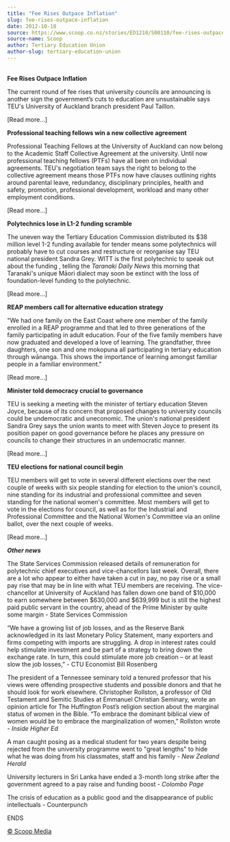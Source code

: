 ```yaml
---
title: "Fee Rises Outpace Inflation"
slug: fee-rises-outpace-inflation
date: 2012-10-18
source: https://www.scoop.co.nz/stories/ED1210/S00110/fee-rises-outpace-inflation.htm
source-name: Scoop
author: Tertiary Education Union
author-slug: tertiary-education-union
---
```


<p><br><strong>Fee Rises Outpace Inflation</strong></p>

<p>The
current round of fee rises that university councils are
announcing is another sign the government’s cuts to
education are unsustainable says TEU's University of
Auckland branch president Paul Taillon.</p>

<p>[Read more...]</p>

<p><strong>Professional
teaching fellows win a new collective
agreement</strong></p>

<p>Professional Teaching Fellows at the
University of Auckland can now belong to the Academic Staff
Collective Agreement at the university.  Until now
professional teaching fellows (PTFs) have all been on
individual agreements. TEU's negotiation team says the right
to belong to the collective agreement means those PTFs now
have clauses outlining rights around parental leave,
redundancy, disciplinary principles, health and safety,
promotion, professional development, workload and many other
employment conditions.</p>

<p>[Read more...]</p>

<p><strong>Polytechnics
lose in L1-2 funding scramble</strong></p>

<p>The uneven way the
Tertiary Education Commission distributed its $38 million
level 1-2 funding available for tender means some
polytechnics will probably have to cut courses and
restructure or reorganise say TEU national president Sandra
Grey. WITT is the first polytechnic to speak out about the
funding , telling the <i>Taranaki Daily News</i> this
morning that Taranaki's unique Māori dialect may soon be
extinct with the loss of foundation-level funding to the
polytechnic.
</p>

<p>[Read more...]</p>

<p><strong>REAP members
call for alternative education strategy</strong></p>

<p>"We had
one family on the East Coast where one member of the family
enrolled in a REAP programme and that led to three
generations of the family participating in adult education.
Four of the five family members have now graduated and
developed a love of learning. The grandfather, three
daughters, one son and one mokopuna all participating in
tertiary education through wānanga. This shows the
importance of learning amongst familiar people in a familiar
environment."</p>

<p>[Read more...]</p>

<p><strong>Minister told
democracy crucial to governance</strong></p>

<p>TEU is seeking a
meeting with the minister of tertiary education Steven
Joyce, because of its concern that proposed changes to
university councils could be undemocratic and uneconomic.
The union's national president Sandra Grey says the union
wants to meet with Steven Joyce to present its position
paper on good governance before he places any pressure on
councils to change their structures in an undemocratic
manner.</p>

<p>[Read more...]</p>

<p><strong>TEU elections
for national council begin</strong></p>

<p>TEU members will get
to vote in several different elections over the next couple
of weeks with six people standing for election to the
union's council, nine standing for its industrial and
professional committee and seven standing for the national
women's committee. Most members will get to vote in the
elections for council, as well as for the Industrial and
Professional Committee and the National Women's Committee
via an online ballot, over the next couple of weeks.</p>

<p>[Read more...]</p>

<p><strong><i>Other
news</i></strong></p>

<p>The State Services Commission released
details of remuneration for polytechnic chief executives and
vice-chancellors last week. Overall, there are a lot who
appear to either have taken a cut in pay, no pay rise or a
small pay rise that may be in line with what TEU members are
receiving. The vice-chancellor at University of Auckland has
fallen down one band of $10,000 to earn somewhere between
$630,000 and $639,999 but is still the highest paid public
servant in the country, ahead of the Prime Minister by quite
some margin - State Services Commission</p>

<p>“We have a
growing list of job losses, and as the Reserve Bank
acknowledged in its last Monetary Policy Statement, many
exporters and firms competing with imports are struggling. A
drop in interest rates could help stimulate investment and
be part of a strategy to bring down the exchange rate. In
turn, this could stimulate more job creation – or at least
slow the job losses,” - CTU Economist Bill Rosenberg</p>

<p>The
president of a Tennessee seminary told a tenured professor
that his views were offending prospective students and
possible donors and that he should look for work elsewhere.
Christopher Rollston, a professor of Old Testament and
Semitic Studies at Emmanuel Christian Seminary, wrote an
opinion article for The Huffington Post’s religion section
about the marginal status of women in the Bible. “To
embrace the dominant biblical view of women would be to
embrace the marginalization of women,” Rollston wrote -
<i>Inside Higher Ed</i></p>

<p>A man caught
posing as a medical student for two years despite being
rejected from the university programme went to "great
lengths" to hide what he was doing from his classmates,
staff and his family - <i>New Zealand Herald </i></p>

<p>University
lecturers in Sri Lanka have ended a 3-month long strike
after the government agreed to a pay raise and funding boost
- <i>Colombo Page</i></p>

<p>The crisis of
education as a public good and the disappearance of public
intellectuals - Counterpunch</p>

<p>ENDS<br>
</p>

<p>
<a href="http://www.scoop.co.nz/about/terms.html" target="_blank"><span>© Scoop Media</span></a>
         </p>